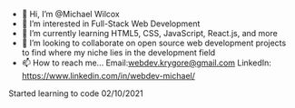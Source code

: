 - 👋 Hi, I’m @Michael Wilcox
- 👀 I’m interested in Full-Stack Web Development 
- 🌱 I’m currently learning HTML5, CSS, JavaScript, React.js, and more
- 💞️ I’m looking to collaborate on open source web development projects to find where my niche lies in the development field
- 📫 How to reach me... Email:webdev.krygore@gmail.com LinkedIn: https://www.linkedin.com/in/webdev-michael/

Started learning to code 02/10/2021

